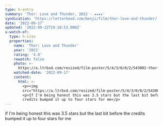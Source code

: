 ```yaml
---
type: h-entry
summary: 'Thor: Love and Thunder, 2022 - ★★★★'
syndication: 'https://letterboxd.com/benji/film/thor-love-and-thunder/'
date: '2022-09-17'
updated: '2022-09-22T19:10:53.000Z'
u-watch-of:
  type: h-cite
  properties:
    name: 'Thor: Love and Thunder'
    year: '2022'
    rating: '4.0'
    rewatch: false
    photo: >-
      https://a.ltrbxd.com/resized/film-poster/5/4/3/0/0/2/543002-thor-love-and-thunder-0-600-0-900-crop.jpg?v=bc6277fe76
    watched-date: '2022-09-17'
    content:
      html: >-
        <p><img
        src="https://a.ltrbxd.com/resized/film-poster/5/4/3/0/0/2/543002-thor-love-and-thunder-0-600-0-900-crop.jpg?v=bc6277fe76"/></p>
        <p>If I'm being honest this was 3.5 stars but the last bit before the
        credits bumped it up to four stars for me</p>
---
```

If I'm being honest this was 3.5 stars but the last bit before the credits bumped it up to four stars for me
